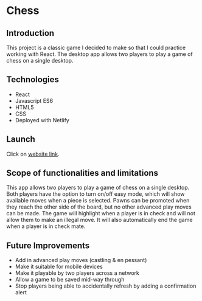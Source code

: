 # Chess

## Introduction

This project is a classic game I decided to make so that I could practice working with React. The desktop app allows two players to play a game of chess on a single desktop.

## Technologies

- React
- Javascript ES6
- HTML5
- CSS
- Deployed with Netlify

## Launch

Click on [website link](https://vibrant-johnson-e991a0.netlify.app/ "Play Chess").

## Scope of functionalities and limitations

This app allows two players to play a game of chess on a single desktop. Both players have the option to turn on/off easy mode, which will show available moves when a piece is selected. Pawns can be promoted when they reach the other side of the board, but no other advanced play moves can be made. The game will highlight when a player is in check and will not allow them to make an illegal move. It will also automatically end the game when a player is in check mate.

## Future Improvements

- Add in advanced play moves (castling & en pessant)
- Make it suitable for mobile devices
- Make it playable by two players across a network
- Allow a game to be saved mid-way through
- Stop players being able to accidentally refresh by adding a confirmation alert
